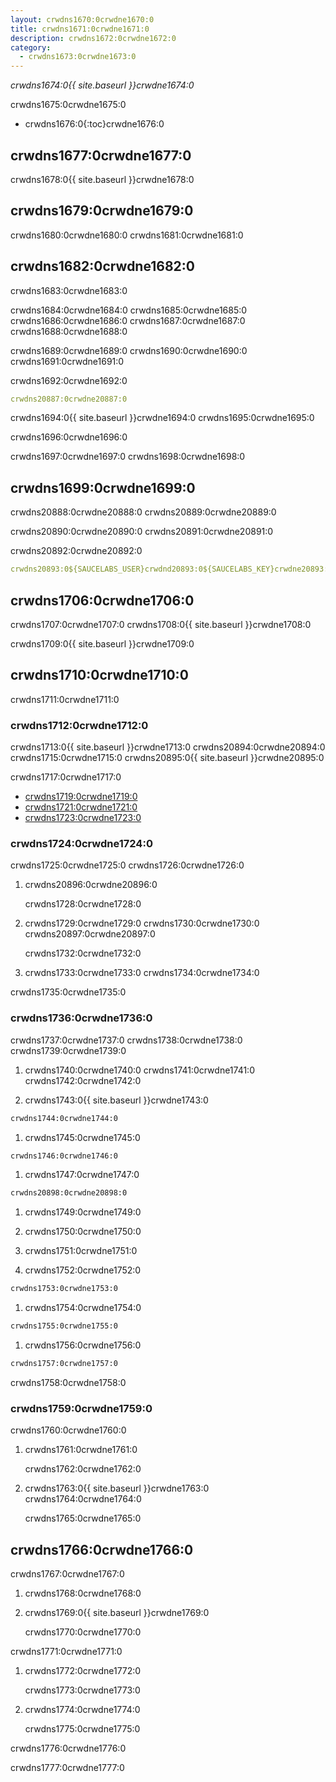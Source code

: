 ```yaml
---
layout: crwdns1670:0crwdne1670:0
title: crwdns1671:0crwdne1671:0
description: crwdns1672:0crwdne1672:0
category:
  - crwdns1673:0crwdne1673:0
---
```

*crwdns1674:0{{ site.baseurl }}crwdne1674:0*

crwdns1675:0crwdne1675:0

* crwdns1676:0{:toc}crwdne1676:0

## crwdns1677:0crwdne1677:0

crwdns1678:0{{ site.baseurl }}crwdne1678:0

## crwdns1679:0crwdne1679:0

crwdns1680:0crwdne1680:0 crwdns1681:0crwdne1681:0

## crwdns1682:0crwdne1682:0

crwdns1683:0crwdne1683:0

crwdns1684:0crwdne1684:0 crwdns1685:0crwdne1685:0 crwdns1686:0crwdne1686:0 crwdns1687:0crwdne1687:0 crwdns1688:0crwdne1688:0

crwdns1689:0crwdne1689:0 crwdns1690:0crwdne1690:0 crwdns1691:0crwdne1691:0

crwdns1692:0crwdne1692:0

```yml
crwdns20887:0crwdne20887:0
```

crwdns1694:0{{ site.baseurl }}crwdne1694:0 crwdns1695:0crwdne1695:0

crwdns1696:0crwdne1696:0

crwdns1697:0crwdne1697:0 crwdns1698:0crwdne1698:0

## crwdns1699:0crwdne1699:0

crwdns20888:0crwdne20888:0 crwdns20889:0crwdne20889:0

crwdns20890:0crwdne20890:0 crwdns20891:0crwdne20891:0

crwdns20892:0crwdne20892:0

```yaml
crwdns20893:0${SAUCELABS_USER}crwdnd20893:0${SAUCELABS_KEY}crwdne20893:0  
```

## crwdns1706:0crwdne1706:0

crwdns1707:0crwdne1707:0 crwdns1708:0{{ site.baseurl }}crwdne1708:0

crwdns1709:0{{ site.baseurl }}crwdne1709:0

## crwdns1710:0crwdne1710:0

crwdns1711:0crwdne1711:0

### crwdns1712:0crwdne1712:0

crwdns1713:0{{ site.baseurl }}crwdne1713:0 crwdns20894:0crwdne20894:0 crwdns1715:0crwdne1715:0 crwdns20895:0{{ site.baseurl }}crwdne20895:0

crwdns1717:0crwdne1717:0

* [crwdns1719:0crwdne1719:0](crwdns1718:0crwdne1718:0)
* [crwdns1721:0crwdne1721:0](crwdns1720:0crwdne1720:0)
* [crwdns1723:0crwdne1723:0](crwdns1722:0crwdne1722:0)

### crwdns1724:0crwdne1724:0

crwdns1725:0crwdne1725:0 crwdns1726:0crwdne1726:0

1. crwdns20896:0crwdne20896:0

    crwdns1728:0crwdne1728:0
    

1. crwdns1729:0crwdne1729:0 crwdns1730:0crwdne1730:0 crwdns20897:0crwdne20897:0

    crwdns1732:0crwdne1732:0
    

1. crwdns1733:0crwdne1733:0 crwdns1734:0crwdne1734:0

crwdns1735:0crwdne1735:0

### crwdns1736:0crwdne1736:0

crwdns1737:0crwdne1737:0 crwdns1738:0crwdne1738:0 crwdns1739:0crwdne1739:0

1. crwdns1740:0crwdne1740:0 crwdns1741:0crwdne1741:0 crwdns1742:0crwdne1742:0

2. crwdns1743:0{{ site.baseurl }}crwdne1743:0

```bash
crwdns1744:0crwdne1744:0
```

1. crwdns1745:0crwdne1745:0

```bash
crwdns1746:0crwdne1746:0
```

1. crwdns1747:0crwdne1747:0

```bash
crwdns20898:0crwdne20898:0
```

1. crwdns1749:0crwdne1749:0

2. crwdns1750:0crwdne1750:0

3. crwdns1751:0crwdne1751:0

4. crwdns1752:0crwdne1752:0

```bash
crwdns1753:0crwdne1753:0
```

1. crwdns1754:0crwdne1754:0

```bash
crwdns1755:0crwdne1755:0
```

1. crwdns1756:0crwdne1756:0

```bash
crwdns1757:0crwdne1757:0
```

crwdns1758:0crwdne1758:0

### crwdns1759:0crwdne1759:0

crwdns1760:0crwdne1760:0

1. crwdns1761:0crwdne1761:0

    crwdns1762:0crwdne1762:0
    

1. crwdns1763:0{{ site.baseurl }}crwdne1763:0 crwdns1764:0crwdne1764:0

    crwdns1765:0crwdne1765:0
    

## crwdns1766:0crwdne1766:0

crwdns1767:0crwdne1767:0

1. crwdns1768:0crwdne1768:0

2. crwdns1769:0{{ site.baseurl }}crwdne1769:0

    crwdns1770:0crwdne1770:0
    

crwdns1771:0crwdne1771:0

1. crwdns1772:0crwdne1772:0

    crwdns1773:0crwdne1773:0
    

1. crwdns1774:0crwdne1774:0

    crwdns1775:0crwdne1775:0
    

crwdns1776:0crwdne1776:0

crwdns1777:0crwdne1777:0